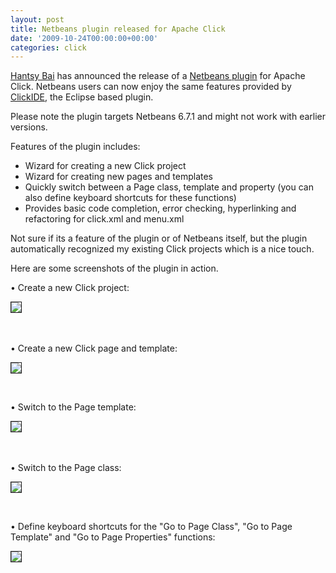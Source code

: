 ```yaml
---
layout: post
title: Netbeans plugin released for Apache Click
date: '2009-10-24T00:00:00+00:00'
categories: click
---
```

<p><a href="http://hantsy.blogspot.com">Hantsy Bai</a> has announced the release of a <a href="http://hantsy.blogspot.com/2009/10/click-for-netbeans-plugin-10-is-avai.html">Netbeans plugin</a> for Apache Click. Netbeans users can now enjoy the same features provided by <a href="http://incubator.apache.org/click/docs/click-ide.html">ClickIDE</a>, the Eclipse based plugin.</p><p>Please note the plugin targets Netbeans 6.7.1 and might not work with earlier versions.</p><p>Features of the plugin includes:</p><ul><li>Wizard for creating a new Click project</li><li>Wizard for creating new pages and templates</li><li>Quickly switch between a Page class, template and property (you can also define keyboard shortcuts for these functions)<br /></li><li>Provides basic code completion, error checking, hyperlinking and refactoring for click.xml and menu.xml</li></ul><p>Not sure if its a feature of the plugin or of Netbeans itself, but the plugin automatically recognized my existing Click projects which is a nice touch.</p><p>Here are some screenshots of the plugin in action.</p>• Create a new Click project:<p><img hspace="0" border="1" align="baseline" vspace="0" src="http://blogs.apache.org/click/resource/netbeans-plugin/create-click-project.png" />&nbsp;</p><p>&nbsp;</p><p>• Create a new Click page and template: <br /></p><p><img hspace="0" border="1" align="baseline" vspace="0" src="http://blogs.apache.org/click/resource/netbeans-plugin/create-click-page.png" /></p><p>&nbsp;</p><p>• Switch to the Page template:<br /></p><p><img hspace="0" border="1" align="baseline" vspace="0" src="http://blogs.apache.org/click/resource/netbeans-plugin/goto-template.png" />&nbsp;</p><p>&nbsp;</p><p>• Switch to the Page class:</p><p><img hspace="0" border="1" align="baseline" vspace="0" src="http://blogs.apache.org/click/resource/netbeans-plugin/goto-page.png" /></p><p>&nbsp;</p><p>• Define keyboard shortcuts for the &quot;Go to Page Class&quot;, &quot;Go to Page Template&quot; and &quot;Go to Page Properties&quot; functions:</p><p><img hspace="0" border="1" align="baseline" vspace="0" src="http://blogs.apache.org/click/resource/netbeans-plugin/shortcuts.png" /><br /></p>
